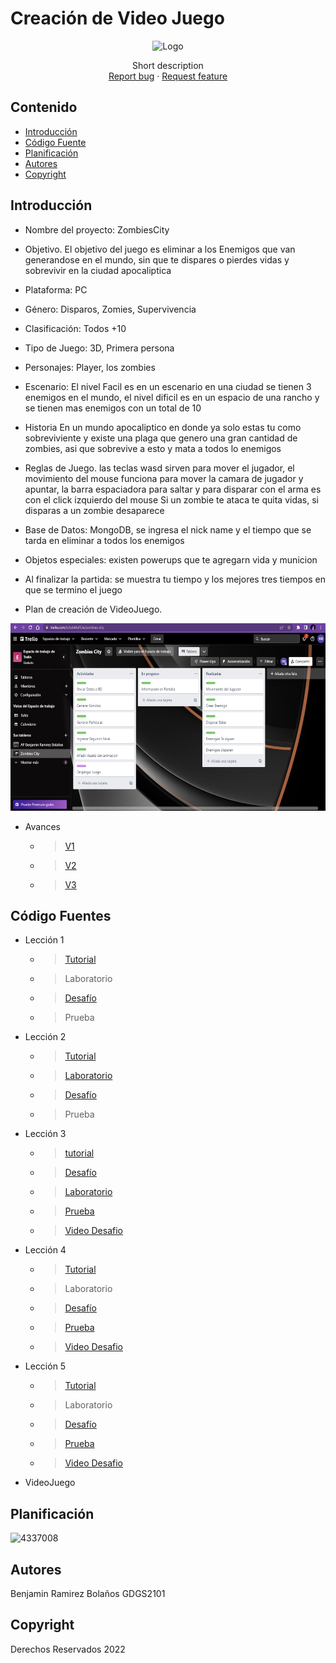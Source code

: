 # Creación de Video Juego
<p align="center">
    <img src="https://user-images.githubusercontent.com/8560750/195950148-0c0df38e-5f96-45ae-87c3-6922738c612d.jpg" alt="Logo" width=1200 height=300>

  <p align="center">
    Short description
    <br>
    <a href="https://reponame/issues/new?template=bug.md">Report bug</a>
    ·
    <a href="https://reponame/issues/new?template=feature.md&labels=feature">Request feature</a>
  </p>
</p>


## Contenido

- [Introducción](#introducción)
- [Código Fuente](#código-fuente)
- [Planificación](#planificación)
- [Autores](#autores)
- [Copyright](#copyright)


## Introducción

- Nombre del proyecto: ZombiesCity
- Objetivo.
El objetivo del juego es eliminar a los Enemigos que van generandose en el mundo, sin que te dispares o pierdes vidas y sobrevivir en la ciudad apocaliptica
- Plataforma: PC
- Género: Disparos, Zomies, Supervivencia
- Clasificación: Todos +10 
- Tipo de Juego: 3D, Primera persona
- Personajes: Player, los zombies 
- Escenario: El nivel Facil es en un escenario en una ciudad se tienen 3 enemigos en el mundo, el nivel dificil es en un espacio de una rancho y se tienen mas enemigos con un total de 10
- Historia
En un mundo apocaliptico en donde ya solo estas tu como sobreviviente y existe una plaga que genero una gran cantidad de zombies, asi que sobrevive a esto y mata a todos lo enemigos
- Reglas de Juego. las teclas wasd sirven para mover el jugador, el movimiento del mouse funciona para mover la camara de jugador y apuntar, la barra espaciadora para saltar y para disparar con el arma es con el click izquierdo del mouse 
Si un zombie te ataca te quita vidas, si disparas a un zombie desaparece
- Base de Datos: MongoDB, se ingresa el nick name y el tiempo que se tarda en eliminar a todos los enemigos
- Objetos especiales: existen powerups que te agregarn vida y municion
- Al finalizar la partida: se muestra tu tiempo y los mejores tres tiempos en que se termino el juego

- Plan de creación de VideoJuego.

<p align="center">
    <img src="https://github.com/RBBeny/Unity/blob/main/JuegoPersonal/Planeacion.jpg" alt="Logo" width=1200 height=300>


    
    
* Avances
  * > [V1](https://github.com/RBBeny/Unity/blob/main/JuegoPersonal/JuegoV1MovimientoPlayer.unitypackage)
  * > [V2](https://github.com/RBBeny/Unity/blob/main/JuegoPersonal/JuegoV2SeguimientoEnemy.unitypackage)
  * > [V3](https://github.com/RBBeny/Unity/blob/main/JuegoPersonal/JuegoV3TresEnemigos.unitypackage)
    
## Código Fuentes

* Lección 1
  * > [Tutorial](https://github.com/RBBeny/Unity/blob/main/Leccion1/Tutorial1Benjamin.unitypackage)
  * > Laboratorio
  * > [Desafío](https://github.com/RBBeny/Unity/blob/main/Leccion1/Desafio1Benjamin.unitypackage)
  * > Prueba
* Lección 2
  * > [Tutorial](https://github.com/RBBeny/Unity/blob/main/Leccion2/Tutorial2Benja.unitypackage)
  * > [Laboratorio](https://github.com/RBBeny/Unity/blob/main/Leccion2/Laboratorio2Benjamin.unitypackage)
  * > [Desafío](https://github.com/RBBeny/Unity/blob/main/Leccion2/Desafio2Benja.unitypackage)
  * > Prueba
* Lección 3
  * > [tutorial](https://github.com/RBBeny/Unity/blob/main/Leccion3/Leccion3Benja.unitypackage)
  * > [Desafío](https://github.com/RBBeny/Unity/blob/main/Leccion3/Reto3Benja.unitypackage)
  * > [Laboratorio](https://github.com/RBBeny/Unity/blob/main/Leccion3/Laboratorio3Benjamin.unitypackage)
  * > [Prueba](https://github.com/RBBeny/Unity/blob/main/Leccion3/PruebaLeccion3.jpg)
  * > [Video Desafio](https://github.com/RBBeny/Unity/blob/main/Leccion3/desafio03.mkv)
* Lección 4
  * > [Tutorial](https://github.com/RBBeny/Unity/blob/main/Leccion4/tutorial04.unitypackage)
  * > Laboratorio
  * > [Desafío](https://github.com/RBBeny/Unity/blob/main/Leccion4/desafio04benja.unitypackage)
  * > [Prueba](https://github.com/RBBeny/Unity/blob/main/Leccion4/prueba04benja.jpg)
  * > [Video Desafio](https://github.com/RBBeny/Unity/blob/main/Leccion4/desafio04.mkv)
* Lección 5
  * > [Tutorial](https://github.com/RBBeny/Unity/blob/main/Leccion5/leccion5benja.unitypackage)
  * > Laboratorio
  * > [Desafío](https://github.com/RBBeny/Unity/blob/main/Leccion5/Desafio5benja.unitypackage)
  * > [Prueba](https://github.com/RBBeny/Unity/blob/main/Leccion5/prueba05benja.jpg)
  * > [Video Desafio](https://github.com/RBBeny/Unity/blob/main/Leccion5/desafio05.mkv)
* VideoJuego

## Planificación

![4337008](https://user-images.githubusercontent.com/8560750/195951617-083a7e4d-323d-47b5-8e5e-529ded31bc06.jpg)

## Autores
Benjamin Ramirez Bolaños GDGS2101

## Copyright
Derechos Reservados 2022
